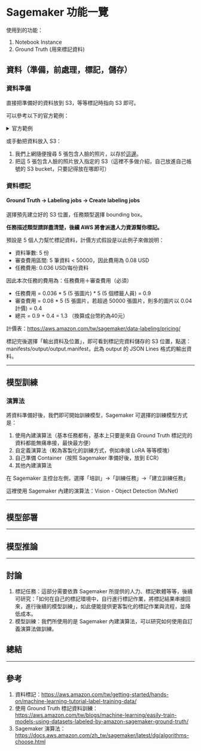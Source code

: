 # Sagemaker 功能一覽

使用到的功能：
1. Notebook Instance
2. Ground Truth (用來標記資料)

## 資料（準備，前處理，標記，儲存）

### 資料準備

直接把準備好的資料放到 S3，等等標記時指向 S3 即可。

可以參考以下的官方範例：
<details><summary>官方範例</summary>
建立一個 Notebook Instance（或其他可以 access 到 aws 的環境，包含local terminal、local python file 等等，只要可以 access 都可以）

以 Sagemaker Notebook Instance 為例，建立 notebook instance 後，開啟一個 .ipynb file，執行以下程式，正常執行後即把資料 download 到 S3 了。
```python
import sagemaker

sess = sagemaker.Session()
bucket = sess.default_bucket()

!aws s3 sync s3://sagemaker-sample-files/datasets/image/caltech-101/inference/ s3://{bucket}/ground-truth-demo/images/

print('Copy and paste the below link into a web browser to confirm the ten images were successfully uploaded to your bucket:')
print(f'https://s3.console.aws.amazon.com/s3/buckets/{bucket}/ground-truth-demo/images/')

print('\nWhen prompted by Sagemaker to enter the S3 location for input datasets, you can paste in the below S3 URL')

print(f's3://{bucket}/ground-truth-demo/images/')

print('\nWhen prompted by Sagemaker to Specify a new location, you can paste in the below S3 URL')

print(f's3://{bucket}/ground-truth-demo/labeled-data/')
```
</details>

或手動把資料放入 S3：
1. 我們上網隨便搜尋 5 張包含人臉的照片，以存於[這邊](../data/)。
2. 把這 5 張包含人臉的照片放入指定的 S3（這裡不多做介紹，自己放進自己帳號的 S3 bucket，只要記得放在哪即可）

### 資料標記

#### Ground Truth -> Labeling jobs -> Create labeling jobs

選擇預先建立好的 S3 位置，任務類型選擇 bounding box。

**任務描述類型請詳盡清楚，後續 AWS 將會派遣人力資源幫你標記。**

預設是 5 個人力幫忙標記資料，計價方式假設是以此例子來做說明：
- 資料筆數: 5 份
- 審查費用區間: 5 筆資料 < 50000，因此費用為 0.08 USD
- 任務費用: 0.036 USD/每份資料
  
因此本次任務的費用為：任務費用＋審查費用（必須）
- 任務費用 = 0.036 * 5 (5 張圖片) * 5 (5 個標籤人員) = 0.9
- 審查費用 = 0.08 * 5 (5 張圖片，若超過 50000 張圖片，則多的圖片以 0.04 計價) = 0.4
- 總共 = 0.9 + 0.4 = 1.3 （換算成台幣約為40元）

計價表：https://aws.amazon.com/tw/sagemaker/data-labeling/pricing/

標記完後選擇「輸出資料及位置」，即可看到標記完資料儲存的 S3 位置，點選：manifests/output/output.manifest，此為 output 的 JSON Lines 格式的輸出資料。

--- 

## 模型訓練

### 演算法

將資料準備好後，我們即可開始訓練模型，Sagemaker 可選擇的訓練模型方式是：
1. 使用內建演算法（基本任務都有，基本上只要是來自 Ground Truth 標記完的資料都能無痛串接，最快最方便）
2. 自定義演算法（較為客製化的訓練方式，例如串接 LoRA 等等模塊）
3. 自己準備 Container（按照 Sagemaker 準備好後，放到 ECR）
4. 其他內建演算法

在 Sagemaker 主控台左側，選擇「培訓」->「訓練任務」->「建立訓練任務」

這裡使用 Sagemaker 內建的演算法：Vision - Object Detection (MxNet)




---

## 模型部署

---

## 模型推論

---

## 討論

1. 標記任務：這部分需要依靠 Sagemaker 所提供的人力、標記軟體等等，後續可研究：「如何在自己的標記環境中，自行進行標記作業，將標記結果串接回來，進行後續的模型訓練」，如此便能提供更客製化的標記作業與流程，並降低成本。
2. 模型訓練：我們所使用的是 Sagemaker 內建演算法，可以研究如何使用自訂義演算法做訓練。
## 總結


---
## 參考

1. 資料標記：https://aws.amazon.com/tw/getting-started/hands-on/machine-learning-tutorial-label-training-data/
2. 使用 Ground Truth 標記資料訓練：https://aws.amazon.com/tw/blogs/machine-learning/easily-train-models-using-datasets-labeled-by-amazon-sagemaker-ground-truth/
3. Sagemaker 演算法：https://docs.aws.amazon.com/zh_tw/sagemaker/latest/dg/algorithms-choose.html